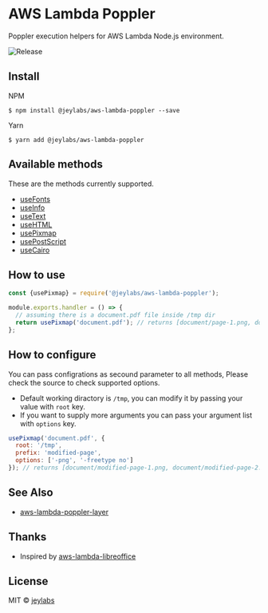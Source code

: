 # AWS Lambda Poppler

Poppler execution helpers for AWS Lambda Node.js environment.

![Release](https://github.com/jeylabs/aws-lambda-poppler/workflows/Release/badge.svg)

## Install

NPM

```
$ npm install @jeylabs/aws-lambda-poppler --save
```

Yarn

```
$ yarn add @jeylabs/aws-lambda-poppler
```

## Available methods

These are the methods currently supported.

- [useFonts](https://linux.die.net/man/1/pdffonts)
- [useInfo](https://linux.die.net/man/1/pdfinfo)
- [useText](https://linux.die.net/man/1/pdftotext)
- [useHTML](https://linux.die.net/man/1/pdftohtml)
- [usePixmap](https://linux.die.net/man/1/pdftoppm)
- [usePostScript](https://linux.die.net/man/1/pdftops)
- [useCairo](https://manpages.debian.org/jessie/poppler-utils/pdftocairo.1.en.html)

## How to use

```js
const {usePixmap} = require('@jeylabs/aws-lambda-poppler');

module.exports.handler = () => {
  // assuming there is a document.pdf file inside /tmp dir
  return usePixmap('document.pdf'); // returns [document/page-1.png, document/page-2.png]
};
```

## How to configure

You can pass configrations as secound parameter to all methods, Please check the source to check supported options.

- Default working diractory is `/tmp`, you can modify it by passing your value with `root` key.
- If you want to supply more arguments you can pass your argument list with `options` key.

```js
usePixmap('document.pdf', {
  root: '/tmp',
  prefix: 'modified-page',
  options: ['-png', '-freetype no']
}); // returns [document/modified-page-1.png, document/modified-page-2.png]
```

## See Also

- [aws-lambda-poppler-layer](https://github.com/jeylabs/aws-lambda-poppler-layer)

## Thanks

- Inspired by [aws-lambda-libreoffice](https://github.com/shelfio/aws-lambda-libreoffice)

## License

MIT © [jeylabs](https://jeylabs.com/)
